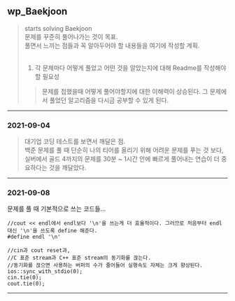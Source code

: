 ## wp_Baekjoon
> starts solving Baekjoon </br>
> 문제를 꾸준히 풀어나가는 것이 목표.</br>
> 풀면서 느끼는 점들과 꼭 알아두어야 할 내용들을 여기에 작성할 계획.</br></br>
> 1. 각 문제마다 어떻게 풀었고 어떤 것을 알았는지에 대해 Readme를 작성해야할 필요성
>   > 문제를 접했을때 어떻게 풀어야할지에 대한 이해력이 상승된다.
>   > 그 문제에서 풀었던 알고리즘을 다시금 공부할 수 있게 된다.
> 
___
### 2021-09-04
> 대기업 코딩 테스트를 보면서 깨달은 점. </br>
> 백준 문제를 풀 때 단순히 나의 티어를 올리기 위해 어려운 문제를 푸는 것 보다, </br>
> 실버에서 골드 4까지의 문제를 30분 ~ 1시간 안에 빠르게 풀어내는 연습이 더 중요하다는 것을 깨달았다.
___
### 2021-09-08
문제를 풀 때 기본적으로 쓰는 코드들...

~~~
//cout << endl에서 endl보다 '\n'을 쓰는게 더 효율적이다. 그러므로 처음부터 endl 대신 '\n'을 쓰도록 define 해준다.
#define endl '\n'

//cin과 cout reset과,
//C 표준 stream과 C++ 표준 stream의 동기화를 끊는다.
//동기화를 끊으면 사용하는 버퍼의 수가 줄어들어 실행속도 자체는 크게 향상된다.
ios::sync_with_stdio(0);
cin.tie(0);
cout.tie(0);
~~~
___

